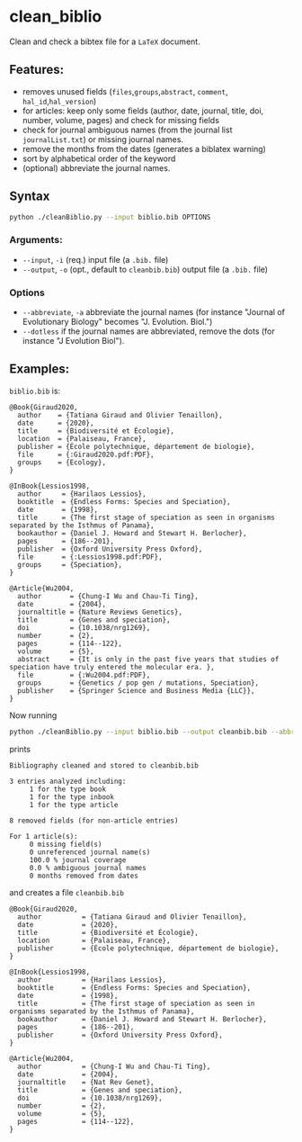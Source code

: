 # clean_biblio
Clean and check a bibtex file for a `LaTeX` document. 

## Features:
* removes unused fields (`files`,`groups`,`abstract`, `comment`, `hal_id`,`hal_version`)
* for articles: keep only some fields (author, date, journal, title, doi, number, volume, pages) and check for missing fields
* check for journal ambiguous names (from the journal list `journalList.txt`) or missing journal names. 
* remove the months from the dates (generates a biblatex warning)
* sort by alphabetical order of the keyword 
* (optional) abbreviate the journal names.

## Syntax 
```bash
python ./cleanBiblio.py --input biblio.bib OPTIONS
```
### Arguments:
* `--input`, `-i` (req.) input file (a `.bib.` file)
* `--output`, `-o` (opt., default to `cleanbib.bib`) output file (a `.bib.` file)
### Options
* `--abbreviate`, `-a` abbreviate the journal names (for instance "Journal of Evolutionary Biology" becomes "J. Evolution. Biol.")
* `--dotless` if the journal names are abbreviated, remove the dots (for instance "J Evolution Biol").


## Examples:
`biblio.bib` is:
```
@Book{Giraud2020,
  author    = {Tatiana Giraud and Olivier Tenaillon},
  date      = {2020},
  title     = {Biodiversité et Écologie},
  location  = {Palaiseau, France},
  publisher = {École polytechnique, département de biologie},
  file      = {:Giraud2020.pdf:PDF},
  groups    = {Ecology},
}

@InBook{Lessios1998,
  author     = {Harilaos Lessios},
  booktitle  = {Endless Forms: Species and Speciation},
  date       = {1998},
  title      = {The first stage of speciation as seen in organisms separated by the Isthmus of Panama},
  bookauthor = {Daniel J. Howard and Stewart H. Berlocher},
  pages      = {186--201},
  publisher  = {Oxford University Press Oxford},
  file       = {:Lessios1998.pdf:PDF},
  groups     = {Speciation},
}

@Article{Wu2004,
  author       = {Chung-I Wu and Chau-Ti Ting},
  date         = {2004},
  journaltitle = {Nature Reviews Genetics},
  title        = {Genes and speciation},
  doi          = {10.1038/nrg1269},
  number       = {2},
  pages        = {114--122},
  volume       = {5},
  abstract     = {It is only in the past five years that studies of speciation have truly entered the molecular era. },
  file         = {:Wu2004.pdf:PDF},
  groups       = {Genetics / pop gen / mutations, Speciation},
  publisher    = {Springer Science and Business Media {LLC}},
}
```
Now running
```bash
python ./cleanBiblio.py --input biblio.bib --output cleanbib.bib --abbreviate --dotless
```
prints 
```
Bibliography cleaned and stored to cleanbib.bib

3 entries analyzed including:
     1 for the type book
     1 for the type inbook
     1 for the type article

8 removed fields (for non-article entries)

For 1 article(s):
     0 missing field(s)
     0 unreferenced journal name(s)
     100.0 % journal coverage
     0.0 % ambiguous journal names
     0 months removed from dates
```
and creates a file `cleanbib.bib`
```
@Book{Giraud2020,
  author          = {Tatiana Giraud and Olivier Tenaillon},
  date            = {2020},
  title           = {Biodiversité et Écologie},
  location        = {Palaiseau, France},
  publisher       = {École polytechnique, département de biologie},
}

@InBook{Lessios1998,
  author          = {Harilaos Lessios},
  booktitle       = {Endless Forms: Species and Speciation},
  date            = {1998},
  title           = {The first stage of speciation as seen in organisms separated by the Isthmus of Panama},
  bookauthor      = {Daniel J. Howard and Stewart H. Berlocher},
  pages           = {186--201},
  publisher       = {Oxford University Press Oxford},
}

@Article{Wu2004,
  author          = {Chung-I Wu and Chau-Ti Ting},
  date            = {2004},
  journaltitle    = {Nat Rev Genet},
  title           = {Genes and speciation},
  doi             = {10.1038/nrg1269},
  number          = {2},
  volume          = {5},
  pages           = {114--122},
}
```
